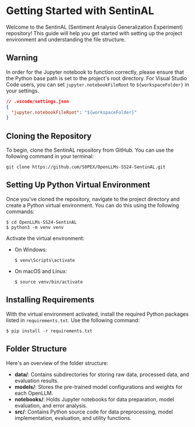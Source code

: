 # Getting Started with SentinAL

Welcome to the SentinAL (Sentiment Analysis Generalization Experiment) repository! This guide will help you get started with setting up the project environment and understanding the file structure.

## Warning

In order for the Jupyter notebook to function correctly, please ensure that the Python base path is set to the project's root directory. For Visual Studio Code users, you can set `jupyter.notebookFileRoot` to `${workspaceFolder}` in your settings.

```json
// .vscode/settings.json
{
  "jupyter.notebookFileRoot": "${workspaceFolder}"
}
```

## Cloning the Repository

To begin, clone the SentinAL repository from GitHub. You can use the following command in your terminal:

```
git clone https://github.com/S0PEX/OpenLLMs-SS24-SentinAL.git
```

## Setting Up Python Virtual Environment

Once you've cloned the repository, navigate to the project directory and create a Python virtual environment. You can do this using the following commands:

```shell
$ cd OpenLLMs-SS24-SentinAL
$ python3 -m venv venv
```

Activate the virtual environment:

- On Windows:
  ```shell
  $ venv\Scripts\activate
  ```
- On macOS and Linux:
  ```shell
  $ source venv/bin/activate
  ```

## Installing Requirements

With the virtual environment activated, install the required Python packages listed in `requirements.txt`. Use the following command:

```shell
$ pip install -r requirements.txt
```

## Folder Structure

Here's an overview of the folder structure:

- **data/**: Contains subdirectories for storing raw data, processed data, and evaluation results.
- **models/**: Stores the pre-trained model configurations and weights for each OpenLLM.
- **notebooks/**: Holds Jupyter notebooks for data preparation, model evaluation, and error analysis.
- **src/**: Contains Python source code for data preprocessing, model implementation, evaluation, and utility functions.
